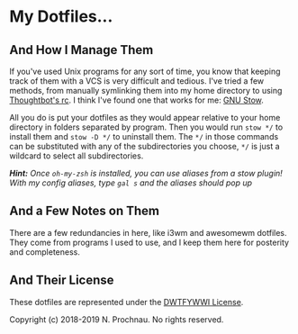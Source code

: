 # My Dotfiles...

## And How I Manage Them

If you've used Unix programs for any sort of time, you know that keeping track of
them with a VCS is very difficult and tedious. I've tried a few methods, from
manually symlinking them into my home directory to using
[Thoughtbot's rc][1]. I think I've found one that
works for me: [GNU Stow][2].

[1]: https://github.com/thoughtbot/rcm
[2]: https://www.gnu.org/software/stow

All you do is put your dotfiles as they would appear relative to your home
directory in folders separated by program. Then you would run `stow */` to
install them and `stow -D */` to uninstall them. The `*/` in those commands can
be substituted with any of the subdirectories you choose, `*/` is just a wildcard
to select all subdirectories.

***Hint:*** *Once `oh-my-zsh` is installed, you can use aliases from a stow plugin!
With my config aliases, type `gal s` and the aliases should pop up*

## And a Few Notes on Them

There are a few redundancies in here, like i3wm and awesomewm dotfiles. They come
from programs I used to use, and I keep them here for posterity and completeness.

## And Their License

These dotfiles are represented under the [DWTFYWWI License][3].

[3]: https://github.com/parmort/DWTFYWWI

Copyright (c) 2018-2019 N. Prochnau. No rights reserved.
